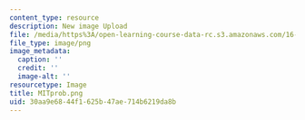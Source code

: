 ```yaml
---
content_type: resource
description: New image Upload
file: /media/https%3A/open-learning-course-data-rc.s3.amazonaws.com/16-90-computational-methods-in-aerospace-engineering-spring-2014/30aa9e6844f1625b47ae714b6219da8b_MITprob.png
file_type: image/png
image_metadata:
  caption: ''
  credit: ''
  image-alt: ''
resourcetype: Image
title: MITprob.png
uid: 30aa9e68-44f1-625b-47ae-714b6219da8b
---
```

